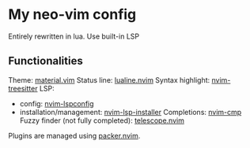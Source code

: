 # My neo-vim config

Entirely rewritten in lua.
Use built-in LSP

## Functionalities
Theme: [material.vim](https://github.com/kaicataldo/material.vim)
Status line: [lualine.nvim](https://github.com/nvim-lualine/lualine.nvim)
Syntax highlight: [nvim-treesitter](https://github.com/nvim-treesitter/nvim-treesitter)
LSP:
  - config: [nvim-lspconfig](https://github.com/neovim/nvim-lspconfig)
  - installation/management: [nvim-lsp-installer](https://github.com/williamboman/nvim-lsp-installer/)
Completions: [nvim-cmp](https://github.com/hrsh7th/nvim-cmp)
Fuzzy finder (not fully completed): [telescope.nvim](https://github.com/nvim-telescope/telescope.nvim)

Plugins are managed using [packer.nvim](https://github.com/wbthomason/packer.nvim).
